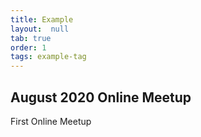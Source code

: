 ```yaml
---
title: Example
layout:  null
tab: true
order: 1
tags: example-tag
---
```


## August 2020 Online Meetup  
First Online Meetup
